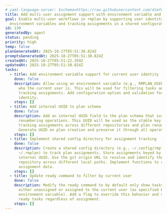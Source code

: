 ```yaml
---
# yaml-language-server: $schema=https://raw.githubusercontent.com/dimfeld/llmutils/main/schema/rmplan-plan-schema.json
title: Add multi-user assignment support with environment variable and shared config
goal: Enable multi-user workflows in rmplan by supporting user identity via
  environment variables and tracking assignments in a shared configuration
id: 139
generatedBy: agent
status: pending
priority: high
temp: false
planGeneratedAt: 2025-10-27T05:51:38.824Z
promptsGeneratedAt: 2025-10-27T05:51:38.824Z
createdAt: 2025-10-27T05:51:22.359Z
updatedAt: 2025-10-27T05:51:38.824Z
tasks:
  - title: Add environment variable support for current user identity
    done: false
    description: Allow using an environment variable (e.g., RMPLAN_USER) to specify
      who the current user is. This will be used for filtering tasks and
      tracking assignments. Add configuration option and validation for the user
      identity.
    steps: []
  - title: Add internal UUID to plan schema
    done: false
    description: Add an internal UUID field to the plan schema that survives
      renumbering operations. This UUID will be used as the stable key for
      tracking assignments across different repositories and plan renumbering.
      Generate UUID on plan creation and preserve it through all operations.
    steps: []
  - title: Implement shared config directory for assignment tracking
    done: false
    description: Create a shared config directory (e.g., ~/.config/rmplan or
      ~/.rmplan) to track plan assignments. Store assignments keyed by the
      internal UUID. Use the git origin URL to resolve and identify the same
      repository across different local paths. Implement functions to read/write
      assignment data.
    steps: []
  - title: Update ready command to filter by current user
    done: false
    description: Modify the ready command to by default only show tasks that are
      either unassigned or assigned to the current user (as specified by the
      environment variable). Add a flag to override this behavior and show all
      ready tasks regardless of assignment.
    steps: []
---
```

